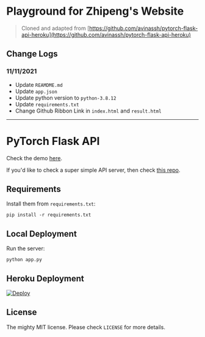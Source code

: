 # Playground for Zhipeng's Website

> Cloned and adapted from [https://github.com/avinassh/pytorch-flask-api-heroku](https://github.com/avinassh/pytorch-flask-api-heroku)

## Change Logs
### 11/11/2021
- Update `REAMDME.md`
- Update `app.json`
- Update python version to `python-3.8.12`
- Update `requirements.txt`
- Change Github Ribbon Link in `index.html` and `result.html`


---

# PyTorch Flask API


Check the demo [here](https://pytorch-imagenet.herokuapp.com/).

If you'd like to check a super simple API server, then check [this repo](https://github.com/avinassh/pytorch-flask-api).


## Requirements

Install them from `requirements.txt`:

    pip install -r requirements.txt


## Local Deployment

Run the server:

    python app.py


## Heroku Deployment

[![Deploy](https://www.herokucdn.com/deploy/button.svg)](https://heroku.com/deploy?template=https://github.com/avinassh/pytorch-flask-api-heroku)


## License

The mighty MIT license. Please check `LICENSE` for more details.
